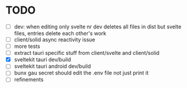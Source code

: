 # TODO

- [ ] dev: when editing only svelte nr dev deletes all files in dist but svelte files, entries delete each other's work
- [ ] client/solid async reactivity issue
- [ ] more tests
- [ ] extract tauri specific stuff from client/svelte and client/solid
- [x] sveltekit tauri dev/build
- [ ] sveltekit tauri android dev/build
- [ ] bunx gau secret should edit the .env file not just print it
- [ ] refinements
